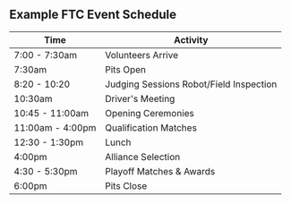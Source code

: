 ## Example FTC Event Schedule
| **Time**         | **Activity**                            |
|------------------|-----------------------------------------|
| 7:00 - 7:30am    | Volunteers Arrive                       |
| 7:30am           | Pits Open                               |
| 8:20 - 10:20     | Judging Sessions Robot/Field Inspection |
| 10:30am          | Driver's Meeting                        |
| 10:45 - 11:00am  | Opening Ceremonies                      |
| 11:00am - 4:00pm | Qualification Matches                   |
| 12:30 - 1:30pm   | Lunch                                   |
| 4:00pm           | Alliance Selection                      |
| 4:30 - 5:30pm    | Playoff Matches & Awards                |
| 6:00pm           | Pits Close                              |
